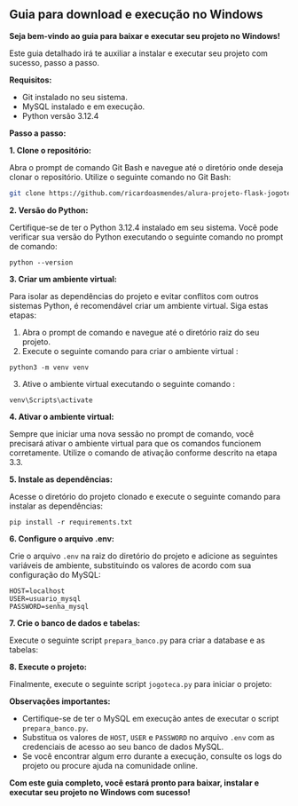 ## Guia para download e execução no Windows

**Seja bem-vindo ao guia para baixar e executar seu projeto no Windows!**

Este guia detalhado irá te auxiliar a instalar e executar seu projeto com sucesso, passo a passo.

**Requisitos:**

* Git instalado no seu sistema.
* MySQL instalado e em execução.
* Python versão 3.12.4

**Passo a passo:**

**1. Clone o repositório:**

Abra o prompt de comando Git Bash e navegue até o diretório onde deseja clonar o repositório. Utilize o seguinte comando no Git Bash:

```bash
git clone https://github.com/ricardoasmendes/alura-projeto-flask-jogoteca.git
```

**2. Versão do Python:**

Certifique-se de ter o Python 3.12.4 instalado em seu sistema. Você pode verificar sua versão do Python executando o seguinte comando no prompt de comando:

```terminal
python --version
```


**3. Criar um ambiente virtual:**

Para isolar as dependências do projeto e evitar conflitos com outros sistemas Python, é recomendável criar um ambiente virtual. Siga estas etapas:

1. Abra o prompt de comando e navegue até o diretório raiz do seu projeto.
2. Execute o seguinte comando para criar o ambiente virtual :

```terminal
python3 -m venv venv
```

3. Ative o ambiente virtual executando o seguinte comando :

```terminal
venv\Scripts\activate
```

**4. Ativar o ambiente virtual:**

Sempre que iniciar uma nova sessão no prompt de comando, você precisará ativar o ambiente virtual para que os comandos funcionem corretamente. Utilize o comando de ativação conforme descrito na etapa 3.3.



**5. Instale as dependências:**

Acesse o diretório do projeto clonado e execute o seguinte comando para instalar as dependências:

```terminal
pip install -r requirements.txt
```

**6. Configure o arquivo .env:**

Crie o arquivo `.env` na raiz do diretório do projeto e adicione as seguintes variáveis de ambiente, substituindo os valores de acordo com sua configuração do MySQL:

```
HOST=localhost
USER=usuario_mysql
PASSWORD=senha_mysql
```

**7. Crie o banco de dados e tabelas:**

Execute o seguinte script `prepara_banco.py` para criar a database e as tabelas:


**8. Execute o projeto:**

Finalmente, execute o seguinte script `jogoteca.py` para iniciar o projeto:


**Observações importantes:**

* Certifique-se de ter o MySQL em execução antes de executar o script `prepara_banco.py`.
* Substitua os valores de `HOST`, `USER` e `PASSWORD` no arquivo `.env` com as credenciais de acesso ao seu banco de dados MySQL.
* Se você encontrar algum erro durante a execução, consulte os logs do projeto ou procure ajuda na comunidade online.


**Com este guia completo, você estará pronto para baixar, instalar e executar seu projeto no Windows com sucesso!**






